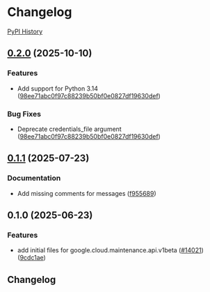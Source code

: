 # Changelog

[PyPI History][1]

[1]: https://pypi.org/project/google-cloud-maintenance-api/#history

## [0.2.0](https://github.com/googleapis/google-cloud-python/compare/google-cloud-maintenance-api-v0.1.1...google-cloud-maintenance-api-v0.2.0) (2025-10-10)


### Features

* Add support for Python 3.14  ([98ee71abc0f97c88239b50bf0e0827df19630def](https://github.com/googleapis/google-cloud-python/commit/98ee71abc0f97c88239b50bf0e0827df19630def))


### Bug Fixes

* Deprecate credentials_file argument  ([98ee71abc0f97c88239b50bf0e0827df19630def](https://github.com/googleapis/google-cloud-python/commit/98ee71abc0f97c88239b50bf0e0827df19630def))

## [0.1.1](https://github.com/googleapis/google-cloud-python/compare/google-cloud-maintenance-api-v0.1.0...google-cloud-maintenance-api-v0.1.1) (2025-07-23)


### Documentation

* Add missing comments for messages ([f955689](https://github.com/googleapis/google-cloud-python/commit/f9556891d9224fefd09202539a7d5830f724e2c4))

## 0.1.0 (2025-06-23)


### Features

* add initial files for google.cloud.maintenance.api.v1beta ([#14021](https://github.com/googleapis/google-cloud-python/issues/14021)) ([9cdc1ae](https://github.com/googleapis/google-cloud-python/commit/9cdc1aef4e13885261df2b74a025ae0bf33e80b1))

## Changelog
